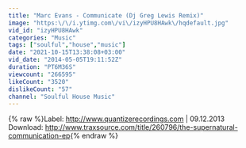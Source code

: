 ```yaml
---
title: "Marc Evans - Communicate (Dj Greg Lewis Remix)"
image: "https:\/\/i.ytimg.com\/vi\/izyHPU8HAwk\/hqdefault.jpg"
vid_id: "izyHPU8HAwk"
categories: "Music"
tags: ["soulful","house","music"]
date: "2021-10-15T13:38:08+03:00"
vid_date: "2014-05-05T19:11:52Z"
duration: "PT6M36S"
viewcount: "266595"
likeCount: "3520"
dislikeCount: "57"
channel: "Soulful House Music"
---
```

{% raw %}Label: <a rel="nofollow" target="blank" href="http://www.quantizerecordings.com">http://www.quantizerecordings.com</a> | 09.12.2013<br />Download: <a rel="nofollow" target="blank" href="http://www.traxsource.com/title/260796/the-supernatural-communication-ep">http://www.traxsource.com/title/260796/the-supernatural-communication-ep</a>{% endraw %}
